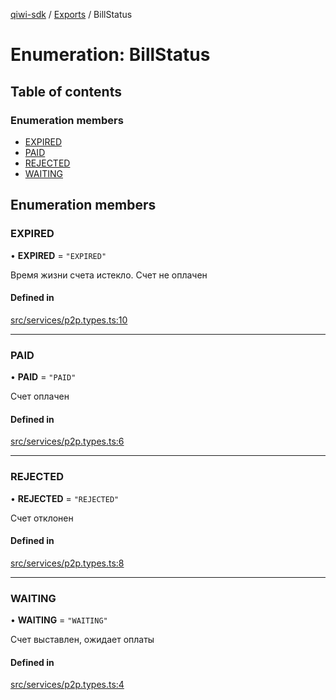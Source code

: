 [qiwi-sdk](../README.md) / [Exports](../modules.md) / BillStatus

# Enumeration: BillStatus

## Table of contents

### Enumeration members

- [EXPIRED](BillStatus.md#expired)
- [PAID](BillStatus.md#paid)
- [REJECTED](BillStatus.md#rejected)
- [WAITING](BillStatus.md#waiting)

## Enumeration members

### EXPIRED

• **EXPIRED** = `"EXPIRED"`

Время жизни счета истекло. Счет не оплачен

#### Defined in

[src/services/p2p.types.ts:10](https://github.com/AlexXanderGrib/node-qiwi-sdk/blob/7f9d430/src/services/p2p.types.ts#L10)

___

### PAID

• **PAID** = `"PAID"`

Счет оплачен

#### Defined in

[src/services/p2p.types.ts:6](https://github.com/AlexXanderGrib/node-qiwi-sdk/blob/7f9d430/src/services/p2p.types.ts#L6)

___

### REJECTED

• **REJECTED** = `"REJECTED"`

Счет отклонен

#### Defined in

[src/services/p2p.types.ts:8](https://github.com/AlexXanderGrib/node-qiwi-sdk/blob/7f9d430/src/services/p2p.types.ts#L8)

___

### WAITING

• **WAITING** = `"WAITING"`

Счет выставлен, ожидает оплаты

#### Defined in

[src/services/p2p.types.ts:4](https://github.com/AlexXanderGrib/node-qiwi-sdk/blob/7f9d430/src/services/p2p.types.ts#L4)
